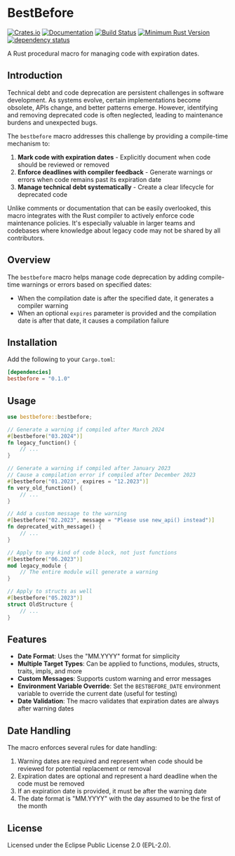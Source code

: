 # BestBefore

[![Crates.io](https://img.shields.io/crates/v/bestbefore.svg)](https://crates.io/crates/bestbefore)
[![Documentation](https://docs.rs/bestbefore/badge.svg)](https://docs.rs/bestbefore)
[![Build Status](https://github.com/suprematic/bestbefore/actions/workflows/rust.yml/badge.svg)](https://github.com/suprematic/bestbefore/actions/workflows/rust.yml)
[![Minimum Rust Version](https://img.shields.io/badge/MSRV-1.60.0-brightgreen.svg)](https://github.com/suprematic/bestbefore)
[![dependency status](https://deps.rs/repo/github/suprematic/bestbefore/status.svg)](https://deps.rs/repo/github/suprematic/bestbefore)

A Rust procedural macro for managing code with expiration dates.

## Introduction

Technical debt and code deprecation are persistent challenges in software development. As systems evolve, certain implementations become obsolete, APIs change, and better patterns emerge. However, identifying and removing deprecated code is often neglected, leading to maintenance burdens and unexpected bugs.

The `bestbefore` macro addresses this challenge by providing a compile-time mechanism to:

1. **Mark code with expiration dates** - Explicitly document when code should be reviewed or removed
2. **Enforce deadlines with compiler feedback** - Generate warnings or errors when code remains past its expiration date
3. **Manage technical debt systematically** - Create a clear lifecycle for deprecated code

Unlike comments or documentation that can be easily overlooked, this macro integrates with the Rust compiler to actively enforce code maintenance policies. It's especially valuable in larger teams and codebases where knowledge about legacy code may not be shared by all contributors.

## Overview

The `bestbefore` macro helps manage code deprecation by adding compile-time warnings or errors based on specified dates:

- When the compilation date is after the specified date, it generates a compiler warning
- When an optional `expires` parameter is provided and the compilation date is after that date, it causes a compilation failure

## Installation

Add the following to your `Cargo.toml`:

```toml
[dependencies]
bestbefore = "0.1.0"
```

## Usage

```rust
use bestbefore::bestbefore;

// Generate a warning if compiled after March 2024
#[bestbefore("03.2024")]
fn legacy_function() {
    // ...
}

// Generate a warning if compiled after January 2023
// Cause a compilation error if compiled after December 2023
#[bestbefore("01.2023", expires = "12.2023")]
fn very_old_function() {
    // ...
}

// Add a custom message to the warning
#[bestbefore("02.2023", message = "Please use new_api() instead")]
fn deprecated_with_message() {
    // ...
}

// Apply to any kind of code block, not just functions
#[bestbefore("06.2023")]
mod legacy_module {
    // The entire module will generate a warning
}

// Apply to structs as well
#[bestbefore("05.2023")]
struct OldStructure {
    // ...
}
```

## Features

- **Date Format**: Uses the "MM.YYYY" format for simplicity
- **Multiple Target Types**: Can be applied to functions, modules, structs, traits, impls, and more
- **Custom Messages**: Supports custom warning and error messages
- **Environment Variable Override**: Set the `BESTBEFORE_DATE` environment variable to override the current date (useful for testing)
- **Date Validation**: The macro validates that expiration dates are always after warning dates

## Date Handling

The macro enforces several rules for date handling:

1. Warning dates are required and represent when code should be reviewed for potential replacement or removal
2. Expiration dates are optional and represent a hard deadline when the code must be removed
3. If an expiration date is provided, it must be after the warning date
4. The date format is "MM.YYYY" with the day assumed to be the first of the month

## License

Licensed under the Eclipse Public License 2.0 (EPL-2.0). 

